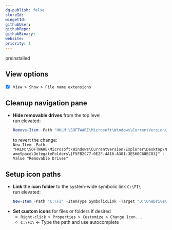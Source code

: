 ```yaml
---
dg-publish: false
storeId: 
wingetId: 
githubUser: 
githubRepo: 
githubBinary: 
website: 
priority: 1
---
```



preinstalled

## View options

- [x] `View > Show > File name extensions`

## Cleanup navigation pane

- **Hide removable drives** from the top level  
  run elevated:
  ```powershell
  Remove-Item -Path "HKLM:\SOFTWARE\Microsoft\Windows\CurrentVersion\Explorer\Desktop\NameSpace\DelegateFolders\{F5FB2C77-0E2F-4A16-A381-3E560C68BC83}"
  ```
  to revert the change:  
  `New-Item -Path "HKLM:\SOFTWARE\Microsoft\Windows\CurrentVersion\Explorer\Desktop\NameSpace\DelegateFolders\{F5FB2C77-0E2F-4A16-A381-3E560C68BC83}" -Value "Removable Drives"`

## Setup icon paths

- **Link** the **icon folder** to the system-wide symbolic link `C:\FI\`  
    run elevated:
    ```powershell
    New-Item -Path "C:\FI" -ItemType SymbolicLink -Target "D:\OneDrive\Designᴱ\Folder Iconsᴰ\ico"
    ```
- **Set custom icons** for files or folders if desired  
    - `Right-click > Properties > Customize > Change Icon...`
    - `C:\FI\` ← Type the path and use autocomplete